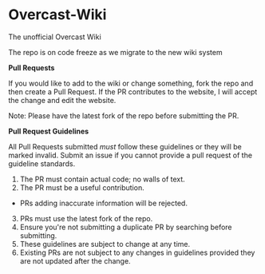 Overcast-Wiki
=============

The unofficial Overcast Wiki 

The repo is on code freeze as we migrate to the new wiki system


**Pull Requests**

If you would like to add to the wiki or change something, fork the repo and then create a Pull Request. 
If the PR contributes to the website, I will accept the change and edit the website. 

Note: Please have the latest fork of the repo before submitting the PR. 

**Pull Request Guidelines**

All Pull Requests submitted *must* follow these guidelines or they will be marked invalid. Submit an issue if you cannot provide a pull request of the guideline standards.

1. The PR must contain actual code; no walls of text.
2. The PR must be a useful contribution.
  * PRs adding inaccurate information will be rejected.
3. PRs must use the latest fork of the repo.
4. Ensure you're not submitting a duplicate PR by searching before submitting.
5. These guidelines are subject to change at any time.
6. Existing PRs are not subject to any changes in guidelines provided they are not updated after the change.

